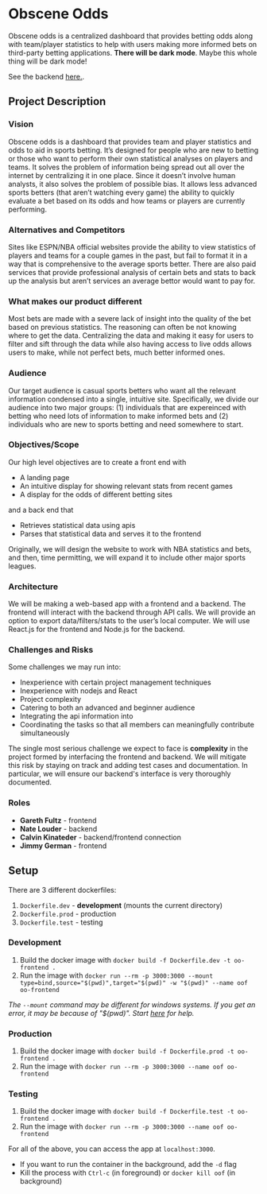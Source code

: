 # Obscene Odds

Obscene odds is a centralized dashboard that provides betting odds along with team/player statistics to help with users making more informed bets on third-party betting applications. **There will be dark mode**. Maybe this whole thing will be dark mode!

See the backend [here.](https://github.com/EECE3093C/team-project-golden-girls-backend).

## Project Description

### Vision

Obscene odds is a dashboard that provides team and player statistics and odds to aid in sports betting. It’s designed for people who are new to betting or those who want to perform their own statistical analyses on players and teams. It solves the problem of information being spread out all over the internet by centralizing it in one place. Since it doesn’t involve human analysts, it also solves the problem of possible bias. It allows less advanced sports betters (that aren’t watching every game) the ability to quickly evaluate a bet based on its odds and how teams or players are currently performing.

### Alternatives and Competitors

Sites like ESPN/NBA official websites provide the ability to view statistics of players and teams for a couple games in the past, but fail to format it in a way that is comprehensive to the average sports better. There are also paid services that provide professional analysis of certain bets and stats to back up the analysis but aren’t services an average bettor would want to pay for. 

### What makes our product different

Most bets are made with a severe lack of insight into the quality of the bet based on previous statistics. The reasoning can often be not knowing where to get the data. Centralizing the data and making it easy for users to filter and sift through the data while also having access to live odds allows users to make, while not perfect bets, much better informed ones.

### Audience

Our target audience is casual sports betters who want all the relevant information condensed into a single, intuitive site. Specifically, we divide our audience into two major groups: (1) individuals that are expereinced with betting who need lots of information to make informed bets and (2) individuals who are new to sports betting and need somewhere to start.

### Objectives/Scope

Our high level objectives are to create a front end with
- A landing page
- An intuitive display for showing relevant stats from recent games
- A display for the odds of different betting sites

and a back end that
- Retrieves statistical data using apis
- Parses that statistical data and serves it to the frontend

Originally, we will design the website to work with NBA statistics and bets, and then, time permitting, we will expand it to include other major sports leagues.

### Architecture

We will be making a web-based app with a frontend and a backend. The frontend will interact with the backend through API calls. We will provide an option to export data/filters/stats to the user’s local computer. We will use React.js for the frontend and Node.js for the backend.


### Challenges and Risks

Some challenges we may run into:
- Inexperience with certain project management techniques
- Inexperience with nodejs and React
- Project complexity
- Catering to both an advanced and beginner audience
- Integrating the api information into
- Coordinating the tasks so that all members can meaningfully contribute simultaneously

The single most serious challenge we expect to face is **complexity** in the project formed by interfacing the frontend and backend. We will mitigate this risk by staying on track and adding test cases and documentation. In particular, we will ensure our backend's interface is very thoroughly documented.

### Roles

- **Gareth Fultz** - frontend
- **Nate Louder** - backend
- **Calvin Kinateder** - backend/frontend connection
- **Jimmy German** - frontend

## Setup

There are 3 different dockerfiles:

1. `Dockerfile.dev` - **development** (mounts the current directory)
2. `Dockerfile.prod` - production
3. `Dockerfile.test` - testing

### Development

1. Build the docker image with `docker build -f Dockerfile.dev -t oo-frontend .`
2. Run the image with `docker run --rm -p 3000:3000 --mount type=bind,source="$(pwd)",target="$(pwd)" -w "$(pwd)" --name oof oo-frontend`

*The `--mount` command may be different for windows systems. If you get an error, it may be because of "$(pwd)". Start [here](https://stackoverflow.com/questions/41485217/mount-current-directory-as-a-volume-in-docker-on-windows-10) for help.*

### Production

1. Build the docker image with `docker build -f Dockerfile.prod -t oo-frontend .`
2. Run the image with `docker run --rm -p 3000:3000 --name oof oo-frontend`

### Testing

1. Build the docker image with `docker build -f Dockerfile.test -t oo-frontend .`
2. Run the image with `docker run --rm -p 3000:3000 --name oof oo-frontend`

For all of the above, you can access the app at `localhost:3000`.

- If you want to run the container in the background, add the `-d` flag
- Kill the process with `Ctrl-c` (in foreground) or `docker kill oof` (in background)